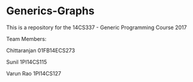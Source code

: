 # Generics-Graphs
This is a repository for the 14CS337 - Generic Programming Course 2017

Team Members:

Chittaranjan  01FB14ECS273

Sunil         1PI14CS115

Varun Rao     1PI14CS127
